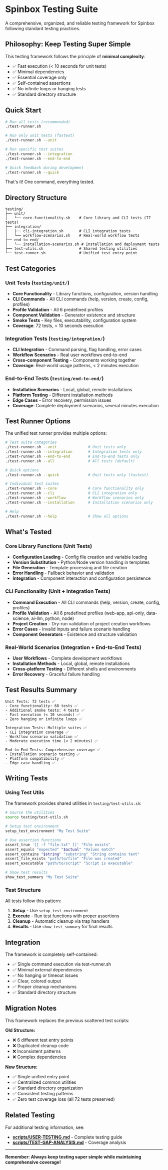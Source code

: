 # Spinbox Testing Suite

A comprehensive, organized, and reliable testing framework for Spinbox following standard testing practices.

## Philosophy: Keep Testing Super Simple

This testing framework follows the principle of **minimal complexity**:
- ✅ Fast execution (< 10 seconds for unit tests)
- ✅ Minimal dependencies
- ✅ Essential coverage only
- ✅ Self-contained assertions
- ✅ No infinite loops or hanging tests
- ✅ Standard directory structure

## Quick Start

```bash
# Run all tests (recommended)
./test-runner.sh

# Run only unit tests (fastest)
./test-runner.sh --unit

# Run specific test suites
./test-runner.sh --integration
./test-runner.sh --end-to-end

# Quick feedback during development
./test-runner.sh --quick
```

That's it! One command, everything tested.

## Directory Structure

```
testing/
├── unit/
│   └── core-functionality.sh    # Core library and CLI tests (77 tests)
├── integration/
│   ├── cli-integration.sh       # CLI integration tests
│   └── workflow-scenarios.sh    # Real-world workflow tests
├── end-to-end/
│   └── installation-scenarios.sh # Installation and deployment tests
├── test-utils.sh                # Shared testing utilities
└── test-runner.sh               # Unified test entry point
```

## Test Categories

### Unit Tests (`testing/unit/`)
- **Core Functionality** - Library functions, configuration, version handling
- **CLI Commands** - All CLI commands (help, version, create, config, profiles)
- **Profile Validation** - All 6 predefined profiles
- **Component Validation** - Generator existence and structure
- **Smoke Tests** - Key files, executability, configuration system
- **Coverage**: 72 tests, < 10 seconds execution

### Integration Tests (`testing/integration/`)
- **CLI Integration** - Command parsing, flag handling, error cases
- **Workflow Scenarios** - Real user workflows end-to-end
- **Cross-component Testing** - Components working together
- **Coverage**: Real-world usage patterns, < 2 minutes execution

### End-to-End Tests (`testing/end-to-end/`)
- **Installation Scenarios** - Local, global, remote installations
- **Platform Testing** - Different installation methods
- **Edge Cases** - Error recovery, permission issues
- **Coverage**: Complete deployment scenarios, several minutes execution

## Test Runner Options

The unified test runner provides multiple options:

```bash
# Test suite categories
./test-runner.sh --unit              # Unit tests only
./test-runner.sh --integration       # Integration tests only
./test-runner.sh --end-to-end        # End-to-end tests only
./test-runner.sh --all               # All tests (default)

# Quick options
./test-runner.sh --quick             # Unit tests only (fastest)

# Individual test suites
./test-runner.sh --core              # Core functionality only
./test-runner.sh --cli               # CLI integration only
./test-runner.sh --workflow          # Workflow scenarios only
./test-runner.sh --installation      # Installation scenarios only

# Help
./test-runner.sh --help              # Show all options
```

## What's Tested

### Core Library Functions (Unit Tests)
- **Configuration Loading** - Config file creation and variable loading
- **Version Substitution** - Python/Node version handling in templates
- **File Generation** - Template processing and file creation
- **Error Handling** - Fallback behavior and validation
- **Integration** - Component interaction and configuration persistence

### CLI Functionality (Unit + Integration Tests)
- **Command Execution** - All CLI commands (help, version, create, config, profiles)
- **Profile Validation** - All 6 predefined profiles (web-app, api-only, data-science, ai-llm, python, node)
- **Project Creation** - Dry-run validation of project creation workflows
- **Error Cases** - Invalid inputs and failure scenario handling
- **Component Generators** - Existence and structure validation

### Real-World Scenarios (Integration + End-to-End Tests)
- **User Workflows** - Complete development workflows
- **Installation Methods** - Local, global, remote installations
- **Cross-platform Testing** - Different shells and environments
- **Error Recovery** - Graceful failure handling

## Test Results Summary

```
Unit Tests: 72 tests ✅
- Core functionality: 68 tests ✅
- Additional smoke tests: 4 tests ✅
- Fast execution (< 10 seconds) ✅
- Zero hanging or infinite loops ✅

Integration Tests: Multiple suites ✅
- CLI integration coverage ✅
- Workflow scenario validation ✅
- Moderate execution time (< 2 minutes) ✅

End-to-End Tests: Comprehensive coverage ✅
- Installation scenario testing ✅
- Platform compatibility ✅
- Edge case handling ✅
```

## Writing Tests

### Using Test Utils

The framework provides shared utilities in `testing/test-utils.sh`:

```bash
# Source the utilities
source testing/test-utils.sh

# Setup test environment
setup_test_environment "My Test Suite"

# Use assertion functions
assert_true '[[ -f "file.txt" ]]' "File exists"
assert_equals "expected" "$actual" "Values match"
assert_contains "$string" "substring" "String contains text"
assert_file_exists "path/to/file" "File was created"
assert_executable "path/to/script" "Script is executable"

# Show test results
show_test_summary "My Test Suite"
```

### Test Structure

All tests follow this pattern:
1. **Setup** - Use `setup_test_environment`
2. **Execute** - Run test functions with proper assertions
3. **Cleanup** - Automatic cleanup via trap handlers
4. **Results** - Use `show_test_summary` for final results

## Integration

The framework is completely self-contained:

- ✅ Single command execution via test-runner.sh
- ✅ Minimal external dependencies
- ✅ No hanging or timeout issues
- ✅ Clear, colored output
- ✅ Proper cleanup mechanisms
- ✅ Standard directory structure

## Migration Notes

This framework replaces the previous scattered test scripts:

**Old Structure:**
- ❌ 6 different test entry points
- ❌ Duplicated cleanup code
- ❌ Inconsistent patterns
- ❌ Complex dependencies

**New Structure:**
- ✅ Single unified entry point
- ✅ Centralized common utilities
- ✅ Standard directory organization
- ✅ Consistent testing patterns
- ✅ Zero test coverage loss (all 72 tests preserved)

## Related Testing

For additional testing information, see:
- **[scripts/USER-TESTING.md](../scripts/USER-TESTING.md)** - Complete testing guide
- **[scripts/TEST-GAP-ANALYSIS.md](../scripts/TEST-GAP-ANALYSIS.md)** - Coverage analysis

---

**Remember: Always keep testing super simple while maintaining comprehensive coverage!**